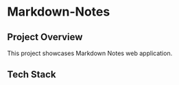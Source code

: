 # Markdown-Notes
## Project Overview 
This project showcases Markdown Notes web application.
## Tech Stack
